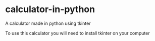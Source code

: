 # calculator-in-python
A calculator made in python using tkinter

To use this calculator you will need to install tkinter on your computer
